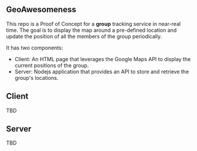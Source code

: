 ## GeoAwesomeness

This repo is a Proof of Concept for a **group** tracking service in near-real time. The goal is to display the map
around a pre-defined location and update the position of all the members of the group periodically.

 It has two components:
 * Client: An HTML page that leverages the Google Maps API to display the current positions of the group.
 * Server: Nodejs application that provides an API to store and retrieve the group's locations.

## Client

TBD

## Server

TBD


